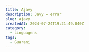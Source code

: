 ```yaml
---
title: Ajavy
description: Javy = errar
slug: ajavy
createdAt: 2024-07-24T19:21:49.040Z
category:
  - Linguagens
tags:
  - Guarani
---
```


